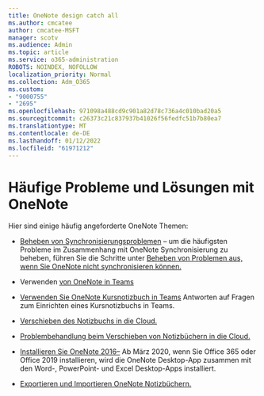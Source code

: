 ```yaml
---
title: OneNote design catch all
ms.author: cmcatee
author: cmcatee-MSFT
manager: scotv
ms.audience: Admin
ms.topic: article
ms.service: o365-administration
ROBOTS: NOINDEX, NOFOLLOW
localization_priority: Normal
ms.collection: Adm_O365
ms.custom:
- "9000755"
- "2695"
ms.openlocfilehash: 971098a488cd9c901a82d78c736a4c010bad20a5
ms.sourcegitcommit: c26373c21c837937b41026f56fedfc51b7b80ea7
ms.translationtype: MT
ms.contentlocale: de-DE
ms.lasthandoff: 01/12/2022
ms.locfileid: "61971212"
---
```

# <a name="common-issues-and-resolutions-with-onenote"></a>Häufige Probleme und Lösungen mit OneNote

Hier sind einige häufig angeforderte OneNote Themen:

- [Beheben von Synchronisierungsproblemen](https://support.office.com/article/299495ef-66d1-448f-90c1-b785a6968d45) – um die häufigsten Probleme im Zusammenhang mit OneNote Synchronisierung zu beheben, führen Sie die Schritte unter [Beheben von Problemen aus, wenn Sie OneNote nicht synchronisieren können.](https://support.office.com/article/Fix-issues-when-you-can-t-sync-OneNote-299495ef-66d1-448f-90c1-b785a6968d45)

- Verwenden [von OneNote in Teams](https://support.microsoft.com/office/0ec78cc3-ba3b-4279-a88e-aa40af9865c2) 

- [Verwenden Sie OneNote Kursnotizbuch in Teams](https://support.office.com/article/bd77f11f-27cd-4d41-bfbd-2b11799f1440) Antworten auf Fragen zum Einrichten eines Kursnotizbuchs in Teams.

- [Verschieben des Notizbuchs in die Cloud.](https://support.office.com/article/d5c28b91-7b9c-45be-8f0c-529bdbba019a)

- [Problembehandlung beim Verschieben von Notizbüchern in die Cloud.](https://support.office.com/article/70528107-11dc-4f3f-b695-b150059dfd78)

- [Installieren Sie OneNote 2016–](https://support.office.com/article/c08068d8-b517-4464-9ff2-132cb9c45c08) Ab März 2020, wenn Sie Office 365 oder Office 2019 installieren, wird die OneNote Desktop-App zusammen mit den Word-, PowerPoint- und Excel Desktop-Apps installiert.

- [Exportieren und Importieren OneNote Notizbüchern.](https://support.office.com/article/a4b60da5-8f33-464e-b1ba-b95ce540f309)
